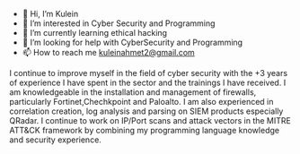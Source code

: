 - 👋 Hi, I’m Kulein
- 👀 I’m interested in Cyber Security and Programming
- 🌱 I’m currently learning ethical hacking
- 🤔 I’m looking for help with CyberSecurity and Programming
- 📫 How to reach me kuleinahmet2@gmail.com

I continue to improve myself in the field of cyber security with the +3 years of experience I have spent in the sector and the trainings I have received. 
I am knowledgeable in the installation and management of firewalls, particularly Fortinet,Chechkpoint and Paloalto. 
I am also experienced in correlation creation, log analysis and parsing on SIEM products especially QRadar. 
I continue to work on IP/Port scans and attack vectors in the MITRE ATT&CK framework by combining my programming language knowledge and security experience.
